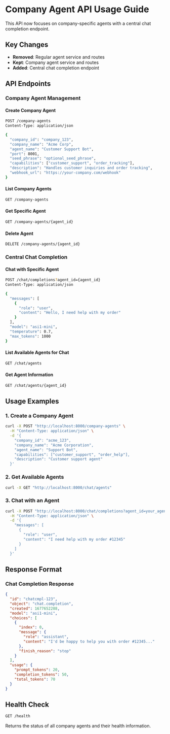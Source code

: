 # Company Agent API Usage Guide

This API now focuses on company-specific agents with a central chat completion endpoint.

## Key Changes

- **Removed**: Regular agent service and routes
- **Kept**: Company agent service and routes  
- **Added**: Central chat completion endpoint

## API Endpoints

### Company Agent Management

#### Create Company Agent
```bash
POST /company-agents
Content-Type: application/json

{
  "company_id": "company_123",
  "company_name": "Acme Corp",
  "agent_name": "Customer Support Bot",
  "port": 8001,
  "seed_phrase": "optional_seed_phrase",
  "capabilities": ["customer_support", "order_tracking"],
  "description": "Handles customer inquiries and order tracking",
  "webhook_url": "https://your-company.com/webhook"
}
```

#### List Company Agents
```bash
GET /company-agents
```

#### Get Specific Agent
```bash
GET /company-agents/{agent_id}
```

#### Delete Agent
```bash
DELETE /company-agents/{agent_id}
```

### Central Chat Completion

#### Chat with Specific Agent
```bash
POST /chat/completions?agent_id={agent_id}
Content-Type: application/json

{
  "messages": [
    {
      "role": "user",
      "content": "Hello, I need help with my order"
    }
  ],
  "model": "asi1-mini",
  "temperature": 0.7,
  "max_tokens": 1000
}
```

#### List Available Agents for Chat
```bash
GET /chat/agents
```

#### Get Agent Information
```bash
GET /chat/agents/{agent_id}
```

## Usage Examples

### 1. Create a Company Agent

```bash
curl -X POST "http://localhost:8000/company-agents" \
  -H "Content-Type: application/json" \
  -d '{
    "company_id": "acme_123",
    "company_name": "Acme Corporation",
    "agent_name": "Support Bot",
    "capabilities": ["customer_support", "order_help"],
    "description": "Customer support agent"
  }'
```

### 2. Get Available Agents

```bash
curl -X GET "http://localhost:8000/chat/agents"
```

### 3. Chat with an Agent

```bash
curl -X POST "http://localhost:8000/chat/completions?agent_id=your_agent_id" \
  -H "Content-Type: application/json" \
  -d '{
    "messages": [
      {
        "role": "user", 
        "content": "I need help with my order #12345"
      }
    ]
  }'
```

## Response Format

### Chat Completion Response
```json
{
  "id": "chatcmpl-123",
  "object": "chat.completion",
  "created": 1677652288,
  "model": "asi1-mini",
  "choices": [
    {
      "index": 0,
      "message": {
        "role": "assistant",
        "content": "I'd be happy to help you with order #12345..."
      },
      "finish_reason": "stop"
    }
  ],
  "usage": {
    "prompt_tokens": 20,
    "completion_tokens": 50,
    "total_tokens": 70
  }
}
```

## Health Check

```bash
GET /health
```

Returns the status of all company agents and their health information.
